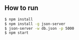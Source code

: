 ## How to run

```sh
$ npm install
$ npm install -g json-server
$ json-server -w db.json -p 5000
$ npm start
```